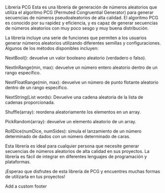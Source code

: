 Librería PCG
Esta es una librería de generación de números aleatorios que utiliza el algoritmo PCG (Permuted Congruential Generator) para generar secuencias de números pseudoaleatorios de alta calidad. El algoritmo PCG es conocido por su rapidez y eficiencia, y es capaz de generar secuencias de números aleatorios con muy poco sesgo y muy buena distribución.

La librería incluye una serie de funciones que permiten a los usuarios generar números aleatorios utilizando diferentes semillas y configuraciones. Algunos de los métodos disponibles incluyen:

NextBool(): devuelve un valor booleano aleatorio (verdadero o falso).

NextInRange(min, max): devuelve un número entero aleatorio dentro de un rango específico.

NextFloatRange(min, max): devuelve un número de punto flotante aleatorio dentro de un rango específico.

NextString(List words): Devuelve una cadena aleatoria de la lista de cadenas proporcionada.

Shuffle(array): reordena aleatoriamente los elementos en un array.

PickRandom(array): devuelve un elemento aleatorio de un array.

RollDice(numDice, numSides): simula el lanzamiento de un número determinado de dados con un número determinado de caras.

Esta librería es ideal para cualquier persona que necesite generar secuencias de números aleatorios de alta calidad en sus proyectos. La librería es fácil de integrar en diferentes lenguajes de programación y plataformas.

¡Esperao que disfrutes de esta librería de PCG y encuentres muchas formas de utilizarla en tus proyectos!

 Add a custom footer
